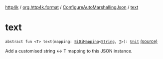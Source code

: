 [http4k](../../index.md) / [org.http4k.format](../index.md) / [ConfigureAutoMarshallingJson](index.md) / [text](./text.md)

# text

`abstract fun <T> text(mapping: `[`BiDiMapping`](../../org.http4k.lens/-bi-di-mapping/index.md)`<`[`String`](https://kotlinlang.org/api/latest/jvm/stdlib/kotlin/-string/index.html)`, `[`T`](text.md#T)`>): `[`Unit`](https://kotlinlang.org/api/latest/jvm/stdlib/kotlin/-unit/index.html) [(source)](https://github.com/http4k/http4k/blob/master/http4k-core/src/main/kotlin/org/http4k/format/ConfigureAutoMarshallingJson.kt#L24)

Add a customised string &lt;-&gt; T mapping to this JSON instance.

